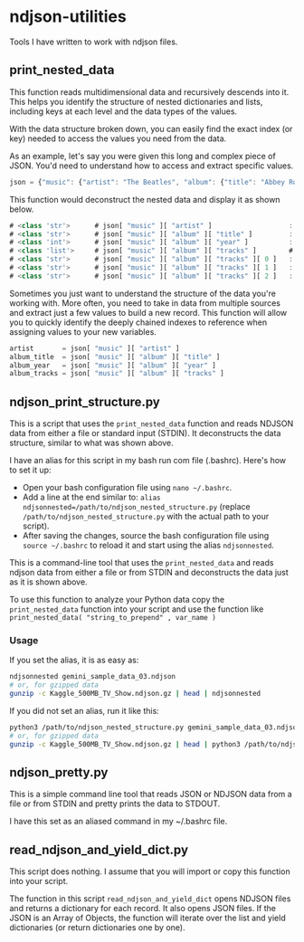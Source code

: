 # ndjson-utilities
Tools I have written to work with ndjson files.

## print_nested_data

This function reads multidimensional data and recursively descends into it. This helps you identify the structure of nested dictionaries and lists, including keys at each level and the data types of the values.

With the data structure broken down, you can easily find the exact index (or key) needed to access the values you need from the data.

As an example, let's say you were given this long and complex piece of JSON. You'd need to understand how to access and extract specific values.

```js
json = {"music": {"artist": "The Beatles", "album": {"title": "Abbey Road", "year": 1969, "tracks": ["Come Together", "Something", "Here Comes the Sun"]}}}
```
This function would deconstruct the nested data and display it as shown below.

```js
# <class 'str'>      # json[ "music" ][ "artist" ]                   : The Beatles
# <class 'str'>      # json[ "music" ][ "album" ][ "title" ]         : Abbey Road
# <class 'int'>      # json[ "music" ][ "album" ][ "year" ]          : 1969
# <class 'list'>     # json[ "music" ][ "album" ][ "tracks" ]        # ['Come Together', 'Something', 'Here Comes the Sun']
# <class 'str'>      # json[ "music" ][ "album" ][ "tracks" ][ 0 ]   : Come Together
# <class 'str'>      # json[ "music" ][ "album" ][ "tracks" ][ 1 ]   : Something
# <class 'str'>      # json[ "music" ][ "album" ][ "tracks" ][ 2 ]   : Here Comes the Sun
```

Sometimes you just want to understand the structure of the data you're working with. More often, you need to take in data from multiple sources and extract just a few values to build a new record. This function will allow you to quickly identify the deeply chained indexes to reference when assigning values to your new variables.

```python
artist       = json[ "music" ][ "artist" ]
album_title  = json[ "music" ][ "album" ][ "title" ]
album_year   = json[ "music" ][ "album" ][ "year" ]
album_tracks = json[ "music" ][ "album" ][ "tracks" ]
```

## ndjson_print_structure.py

This is a script that uses the `print_nested_data` function and reads NDJSON data from either a file or standard input (STDIN). It deconstructs the data structure, similar to what was shown above.

I have an alias for this script in my bash run com file (.bashrc). Here's how to set it up:

 - Open your bash configuration file using `nano ~/.bashrc`.
 - Add a line at the end similar to: `alias ndjsonnested=/path/to/ndjson_nested_structure.py` (replace `/path/to/ndjson_nested_structure.py` with the actual path to your script).
 - After saving the changes, source the bash configuration file using `source ~/.bashrc` to reload it and start using the alias `ndjsonnested`.

This is a command-line tool that uses the `print_nested_data` and reads ndjson data from either a file or from STDIN and deconstructs the data just as it is shown above. 

To use this function to analyze your Python data copy the `print_nested_data` function into your script and use the function like `print_nested_data( "string_to_prepend" , var_name )`

### Usage

If you set the alias, it is as easy as:

```sh
ndjsonnested gemini_sample_data_03.ndjson 
# or, for gzipped data
gunzip -c Kaggle_500MB_TV_Show.ndjson.gz | head | ndjsonnested
```

If you did not set an alias, run it like this:

```sh
python3 /path/to/ndjson_nested_structure.py gemini_sample_data_03.ndjson 
# or, for gzipped data
gunzip -c Kaggle_500MB_TV_Show.ndjson.gz | head | python3 /path/to/ndjson_nested_structure.py
```

## ndjson_pretty.py

This is a simple command line tool that reads JSON or NDJSON data from a file or from STDIN and pretty prints the data to STDOUT. 

I have this set as an aliased command in my ~/.bashrc file.

## read_ndjson_and_yield_dict.py

This script does nothing. I assume that you will import or copy this function into your script.

The function in this script `read_ndjson_and_yield_dict` opens NDJSON files and returns a dictionary for each record. It also opens JSON files. If the JSON is an Array of Objects, the function will iterate over the list and yield dictionaries (or return dictionaries one by one).






